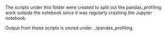 The scripts under this folder were created to split out the pandas_profiling work outside the notebook since it was regularly crashing the Jupyter notebook. 

Output from these scripts is stored under ../pandas_profiling.